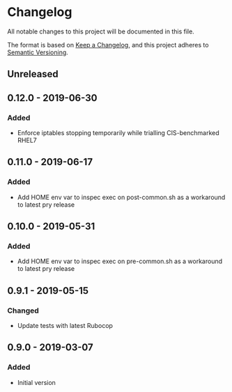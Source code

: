 # Changelog

All notable changes to this project will be documented in this file.

The format is based on [Keep a Changelog](https://keepachangelog.com/en/1.0.0/),
and this project adheres to [Semantic Versioning](https://semver.org/spec/v2.0.0.html).

## Unreleased

## 0.12.0 - 2019-06-30
### Added
- Enforce iptables stopping temporarily while trialling CIS-benchmarked RHEL7

## 0.11.0 - 2019-06-17
### Added
- Add HOME env var to inspec exec on post-common.sh as a workaround to latest pry release

## 0.10.0 - 2019-05-31
### Added
- Add HOME env var to inspec exec on pre-common.sh as a workaround to latest pry release

## 0.9.1 - 2019-05-15
### Changed
- Update tests with latest Rubocop

## 0.9.0 - 2019-03-07
### Added
- Initial version
